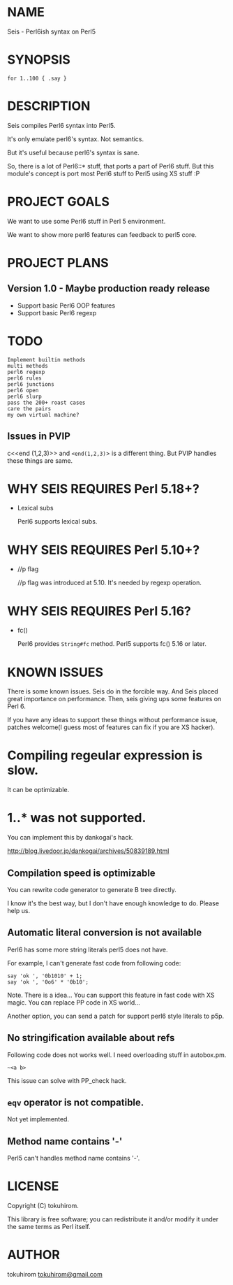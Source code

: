 # NAME

Seis - Perl6ish syntax on Perl5

# SYNOPSIS

    for 1..100 { .say }

# DESCRIPTION

Seis compiles Perl6 syntax into Perl5.

It's only emulate perl6's syntax. Not semantics.

But it's useful because perl6's syntax is sane.

So, there is a lot of Perl6::\* stuff, that ports a part of Perl6 stuff.
But this module's concept is port most Perl6 stuff to Perl5 using XS stuff :P

# PROJECT GOALS

We want to use some Perl6 stuff in Perl 5 environment.

We want to show more perl6 features can feedback to perl5 core.

# PROJECT PLANS

## Version 1.0 - Maybe production ready release

- Support basic Perl6 OOP features
- Support basic Perl6 regexp

# TODO

    Implement builtin methods
    multi methods
    perl6 regexp
    perl6 rules
    perl6 junctions
    perl6 open
    perl6 slurp
    pass the 200+ roast cases
    care the pairs
    my own virtual machine?

## Issues in PVIP

c<<end (1,2,3)>> and `<end(1,2,3)`\> is a different thing.
But PVIP handles these things are same.

# WHY SEIS REQUIRES Perl 5.18+?

- Lexical subs

    Perl6 supports lexical subs.

# WHY SEIS REQUIRES Perl 5.10+?

- //p flag

    //p flag was introduced at 5.10. It's needed by regexp operation.

# WHY SEIS REQUIRES Perl 5.16?

- fc()

    Perl6 provides ` String#fc ` method. Perl5 supports fc()  5.16 or later.

# KNOWN ISSUES

There is some known issues. Seis do in the forcible way.
And Seis placed great importance on performance.
Then, seis giving ups some features on Perl 6.

If you have any ideas to support these things without performance issue, patches welcome(I guess most of features can fix if you are XS hacker).

# Compiling regeular expression is slow.

It can be optimizable.

# 1..\* was not supported.

You can implement this by dankogai's hack.

http://blog.livedoor.jp/dankogai/archives/50839189.html

## Compilation speed is optimizable

You can rewrite code generator to generate B tree directly.

I know it's the best way, but I don't have enough knowledge to do.
Please help us.

## Automatic literal conversion is not available

Perl6 has some more string literals perl5 does not have.

For example, I can't generate fast code from following code:

    say 'ok ', '0b1010' + 1;
    say 'ok ', '0o6' * '0b10';

Note. There is a idea... You can support this feature in fast code with XS magic. You can replace PP code in XS world...

Another option, you can send a patch for support perl6 style literals to p5p.

## No stringification available about refs

Following code does not works well. I need overloading stuff in autobox.pm.

    ~<a b>

This issue can solve with PP\_check hack.

## `eqv` operator is not compatible.

Not yet implemented.

## Method name contains '-'

Perl5 can't handles method name contains '-'.

# LICENSE

Copyright (C) tokuhirom.

This library is free software; you can redistribute it and/or modify
it under the same terms as Perl itself.

# AUTHOR

tokuhirom <tokuhirom@gmail.com>
